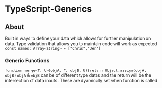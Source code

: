 # TypeScript-Generics

## About

Built in ways to define your data which allows for further manipulation on data. Type validation that allows you to maintain code will work as expected
`const names: Array<string> = ["Chris","Jen"]`

### Generic Functions

`function merge<T, U>(objA: T, objB: U){return Object.assign(objA, objB)`
`objA` & `objB` can be of different type datas and the return will be the intersection of data inputs. These are dyamically set when function is called
